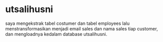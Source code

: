 # utsalihusni
saya mengekstrak tabel costumer dan tabel employees lalu menstransformasikan menjadi email sales dan nama sales tiap customer, dan mengloadnya kedalam database utsalihusni.
